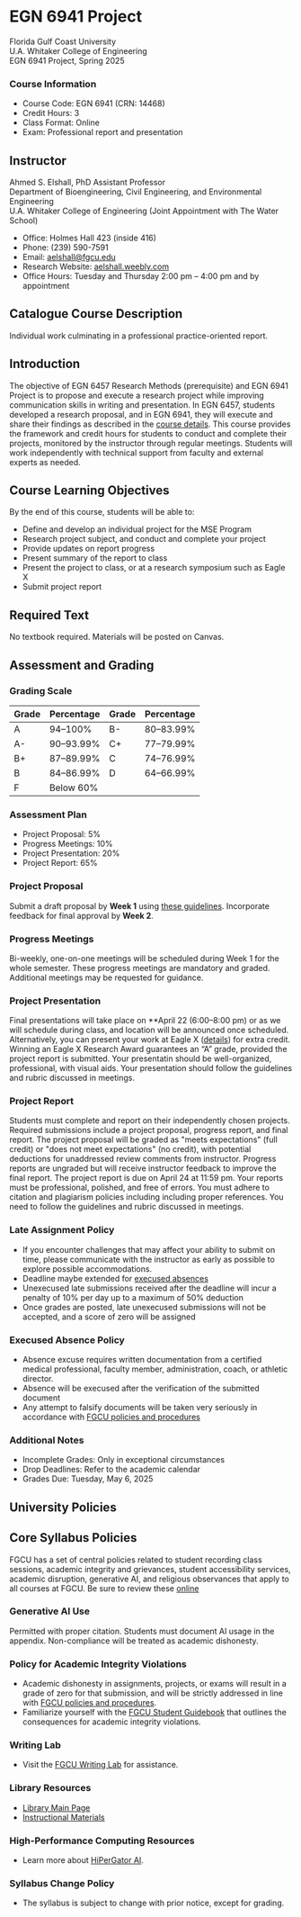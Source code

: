 # EGN 6941 Project 
Florida Gulf Coast University  
U.A. Whitaker College of Engineering  
EGN 6941 Project, Spring 2025


### Course Information
- Course Code: EGN 6941 (CRN: 14468)  
- Credit Hours: 3  
- Class Format: Online  
- Exam: Professional report and presentation  

## Instructor
Ahmed S. Elshall, PhD
Assistant Professor  
Department of Bioengineering, Civil Engineering, and Environmental Engineering  
U.A. Whitaker College of Engineering (Joint Appointment with The Water School)  

- Office: Holmes Hall 423 (inside 416)  
- Phone: (239) 590-7591  
- Email: aelshall@fgcu.edu  
- Research Website: [aelshall.weebly.com](https://aelshall.weebly.com)  
- Office Hours: Tuesday and Thursday 2:00 pm – 4:00 pm and by appointment

## Catalogue Course Description
Individual work culminating in a professional practice-oriented report.

## Introduction
The objective of EGN 6457 Research Methods (prerequisite) and EGN 6941 Project is to propose and execute a research project while improving communication skills in writing and presentation. In EGN 6457, students developed a research proposal, and in EGN 6941, they will execute and share their findings as described in the [course details](https://aselshall.github.io/rm/hw/big-picture). This course provides the framework and credit hours for students to conduct and complete their projects, monitored by the instructor through regular meetings. Students will work independently with technical support from faculty and external experts as needed.

## Course Learning Objectives
By the end of this course, students will be able to:
- Define and develop an individual project for the MSE Program
- Research project subject, and conduct and complete your project
- Provide updates on report progress
- Present summary of the report to class
- Present the project to class, or at a research symposium such as Eagle X
- Submit project report

## Required Text 
No textbook required. Materials will be posted on Canvas.

## Assessment and Grading

### Grading Scale
| Grade | Percentage   | Grade | Percentage   |
|-------|--------------|-------|--------------|
| A     | 94–100%      | B-    | 80–83.99%    |
| A-    | 90–93.99%    | C+    | 77–79.99%    |
| B+    | 87–89.99%    | C     | 74–76.99%    |
| B     | 84–86.99%    | D     | 64–66.99%    |
| F     | Below 60%    |       |              |

### Assessment Plan
- Project Proposal: 5%  
- Progress Meetings: 10%  
- Project Presentation: 20%  
- Project Report: 65%  

### Project Proposal
Submit a draft proposal by **Week 1** using [these guidelines](https://aselshall.github.io/rm/hw/proposal-hw). Incorporate feedback for final approval by **Week 2**.

### Progress Meetings
Bi-weekly, one-on-one meetings will be scheduled during Week 1 for the whole semester. These progress meetings are mandatory and graded. Additional meetings may be requested for guidance.

### Project Presentation
Final presentations will take place on **April 22 (6:00–8:00 pm) or as we will schedule during class, and location will be announced once scheduled. Alternatively, you can present your work at Eagle X ([details](https://www.fgcu.edu/eaglex)) for extra credit. Winning an Eagle X Research Award guarantees an “A” grade, provided the project report is submitted. Your presentatin should be well-organized, professional, with visual aids. Your presentation should follow the guidelines and rubric discussed in meetings. 

### Project Report
Students must complete and report on their independently chosen projects. Required submissions include a project proposal, progress report, and final report. The project proposal will be graded as "meets expectations" (full credit) or "does not meet expectations" (no credit), with potential deductions for unaddressed review comments from instructor. Progress reports are ungraded but will receive instructor feedback to improve the final report. The project report is due on April 24 at 11:59 pm. Your reports must be professional, polished, and free of errors. You must adhere to citation and plagiarism policies including including proper references. You need to follow the guidelines and rubric discussed in meetings.

### Late Assignment Policy
- If you encounter challenges that may affect your ability to submit on time, please communicate with the instructor as early as possible to explore possible accommodations.
- Deadline maybe extended for [execused absences](#Execused-Absence-Policy)
- Unexecused late submissions received after the deadline will incur a penalty of 10% per day up to a maximum of 50% deduction
- Once grades are posted, late unexecused submissions will not be accepted, and a score of zero will be assigned

### Execused Absence Policy
- Absence excuse requires written documentation from a certified medical professional, faculty member, administration, coach, or athletic director.
- Absence will be execused after the verification of the submitted document
- Any attempt to falsify documents will be taken very seriously in accordance with [FGCU policies and procedures](https://fgcucdn.fgcu.edu/studentlife/studentconduct/files/academic_integrity_flowchart_2019.pdf)

### Additional Notes
- Incomplete Grades: Only in exceptional circumstances
- Drop Deadlines: Refer to the academic calendar
- Grades Due: Tuesday, May 6, 2025


## University Policies

## Core Syllabus Policies 
FGCU has a set of central policies related to student recording class sessions, academic integrity and grievances, student accessibility services, academic disruption, generative AI, and religious observances that apply to all courses at FGCU. Be sure to review these [online](https://www.fgcu.edu/about/leadership/officeoftheprovost/core-syllabus-policy-statements)

### Generative AI Use
Permitted with proper citation. Students must document AI usage in the appendix. Non-compliance will be treated as academic dishonesty.  

### Policy for Academic Integrity Violations 
- Academic dishonesty in assignments, projects, or exams will result in a grade of zero for that submission, and will be strictly addressed in line with [FGCU policies and procedures](https://fgcucdn.fgcu.edu/studentlife/studentconduct/files/academic_integrity_flowchart_2019.pdf).
- Familiarize yourself with the [FGCU Student Guidebook](https://www.fgcu.edu/studentlife/studentconduct/) that outlines the consequences for academic integrity violations.

### Writing Lab
- Visit the [FGCU Writing Lab](https://www.fgcu.edu/academics/caa/writinglab/) for assistance.

### Library Resources
- [Library Main Page](http://library.fgcu.edu)  
- [Instructional Materials](http://library.fgcu.edu/RSD/Instruction/tutorials.htm)  

### High-Performance Computing Resources
- Learn more about [HiPerGator AI](https://www.fgcu.edu).

### Syllabus Change Policy
- The syllabus is subject to change with prior notice, except for grading.

